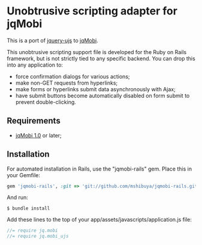 Unobtrusive scripting adapter for jqMobi
========================================

This is a port of [jquery-ujs][jquery-ujs] to [jqMobi][jqmobi].

This unobtrusive scripting support file is developed for the Ruby on Rails framework, but is not strictly tied to any specific backend. You can drop this into any application to:

- force confirmation dialogs for various actions;
- make non-GET requests from hyperlinks;
- make forms or hyperlinks submit data asynchronously with Ajax;
- have submit buttons become automatically disabled on form submit to prevent double-clicking.

Requirements
------------

- [jqMobi 1.0][jqmobi] or later;

Installation
------------

For automated installation in Rails, use the "jqmobi-rails" gem. Place this in your Gemfile:

```ruby
gem 'jqmobi-rails', :git => 'git://github.com/mshibuya/jqmobi-rails.git'
```

And run:

    $ bundle install

Add these lines to the top of your app/assets/javascripts/application.js file:

```javascript
//= require jq.mobi
//= require jq.mobi_ujs
```

[jquery-ujs]: https://github.com/rails/jquery-ujs
[jqmobi]: http://www.jqmobi.com/
